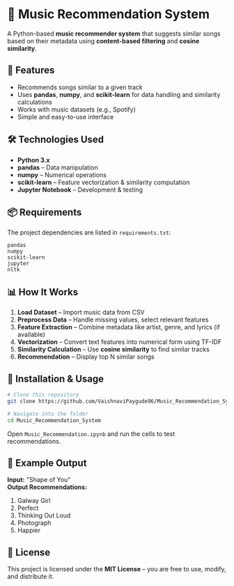 # 🎵 Music Recommendation System

A Python-based **music recommender system** that suggests similar songs based on their metadata using **content-based filtering** and **cosine similarity**.

## 📌 Features
- Recommends songs similar to a given track
- Uses **pandas**, **numpy**, and **scikit-learn** for data handling and similarity calculations
- Works with music datasets (e.g., Spotify)
- Simple and easy-to-use interface

## 🛠️ Technologies Used
- **Python 3.x**
- **pandas** – Data manipulation
- **numpy** – Numerical operations
- **scikit-learn** – Feature vectorization & similarity computation
- **Jupyter Notebook** – Development & testing


## 📦 Requirements
The project dependencies are listed in `requirements.txt`:

```
pandas
numpy
scikit-learn
jupyter
nltk
```



## 📊 How It Works
1. **Load Dataset** – Import music data from CSV  
2. **Preprocess Data** – Handle missing values, select relevant features  
3. **Feature Extraction** – Combine metadata like artist, genre, and lyrics (if available)  
4. **Vectorization** – Convert text features into numerical form using TF-IDF  
5. **Similarity Calculation** – Use **cosine similarity** to find similar tracks  
6. **Recommendation** – Display top N similar songs  

## 🚀 Installation & Usage
```bash
# Clone this repository
git clone https://github.com/VaishnaviPaygude96/Music_Recommendation_System.git

# Navigate into the folder
cd Music_Recommendation_System

```

Open `Music_Recommendation.ipynb` and run the cells to test recommendations.

## 📌 Example Output
**Input:** "Shape of You"  
**Output Recommendations:**
1. Galway Girl  
2. Perfect  
3. Thinking Out Loud  
4. Photograph  
5. Happier  

## 📜 License
This project is licensed under the **MIT License** – you are free to use, modify, and distribute it.
